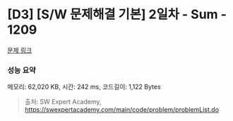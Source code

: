 # [D3] [S/W 문제해결 기본] 2일차 - Sum - 1209 

[문제 링크](https://swexpertacademy.com/main/code/problem/problemDetail.do?contestProbId=AV13_BWKACUCFAYh) 

### 성능 요약

메모리: 62,020 KB, 시간: 242 ms, 코드길이: 1,122 Bytes



> 출처: SW Expert Academy, https://swexpertacademy.com/main/code/problem/problemList.do